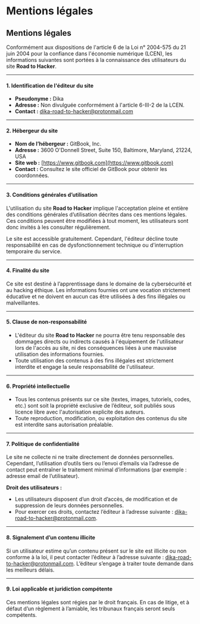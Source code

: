# Mentions légales

## **Mentions légales**

Conformément aux dispositions de l'article 6 de la Loi n° 2004-575 du 21 juin 2004 pour la confiance dans l'économie numérique (LCEN), les informations suivantes sont portées à la connaissance des utilisateurs du site **Road to Hacker**.

***

#### **1. Identification de l'éditeur du site**

* **Pseudonyme :** Dika
* **Adresse :** Non divulguée conformément à l'article 6-III-2 de la LCEN.
* **Contact :** dika-road-to-hacker@protonmail.com

***

#### **2. Hébergeur du site**

* **Nom de l’hébergeur :** GitBook, Inc.
* **Adresse :** 3600 O'Donnell Street, Suite 150, Baltimore, Maryland, 21224, USA
* **Site web :** [https://www.gitbook.com](https://www.gitbook.com)
* **Contact :** Consultez le site officiel de GitBook pour obtenir les coordonnées.

***

#### **3. Conditions générales d’utilisation**

L'utilisation du site **Road to Hacker** implique l'acceptation pleine et entière des conditions générales d’utilisation décrites dans ces mentions légales. Ces conditions peuvent être modifiées à tout moment, les utilisateurs sont donc invités à les consulter régulièrement.

Le site est accessible gratuitement. Cependant, l'éditeur décline toute responsabilité en cas de dysfonctionnement technique ou d'interruption temporaire du service.

***

#### **4. Finalité du site**

Ce site est destiné à l’apprentissage dans le domaine de la cybersécurité et au hacking éthique. Les informations fournies ont une vocation strictement éducative et ne doivent en aucun cas être utilisées à des fins illégales ou malveillantes.

***

#### **5. Clause de non-responsabilité**

* L'éditeur du site **Road to Hacker** ne pourra être tenu responsable des dommages directs ou indirects causés à l'équipement de l'utilisateur lors de l'accès au site, ni des conséquences liées à une mauvaise utilisation des informations fournies.
* Toute utilisation des contenus à des fins illégales est strictement interdite et engage la seule responsabilité de l'utilisateur.

***

#### **6. Propriété intellectuelle**

* Tous les contenus présents sur ce site (textes, images, tutoriels, codes, etc.) sont soit la propriété exclusive de l’éditeur, soit publiés sous licence libre avec l'autorisation explicite des auteurs.
* Toute reproduction, modification, ou exploitation des contenus du site est interdite sans autorisation préalable.

***

#### **7. Politique de confidentialité**

Le site ne collecte ni ne traite directement de données personnelles. Cependant, l’utilisation d’outils tiers ou l’envoi d’emails via l’adresse de contact peut entraîner le traitement minimal d’informations (par exemple : adresse email de l’utilisateur).

**Droit des utilisateurs :**

* Les utilisateurs disposent d’un droit d’accès, de modification et de suppression de leurs données personnelles.
* Pour exercer ces droits, contactez l’éditeur à l’adresse suivante : dika-road-to-hacker@protonmail.com.

***

#### **8. Signalement d’un contenu illicite**

Si un utilisateur estime qu’un contenu présent sur le site est illicite ou non conforme à la loi, il peut contacter l’éditeur à l’adresse suivante : dika-road-to-hacker@protonmail.com. L’éditeur s’engage à traiter toute demande dans les meilleurs délais.

***

#### **9. Loi applicable et juridiction compétente**

Ces mentions légales sont régies par le droit français. En cas de litige, et à défaut d’un règlement à l’amiable, les tribunaux français seront seuls compétents.
